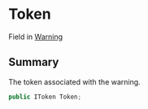 # Token

Field in [Warning](./)

## Summary

The token associated with the warning.

```csharp
public IToken Token;
```
